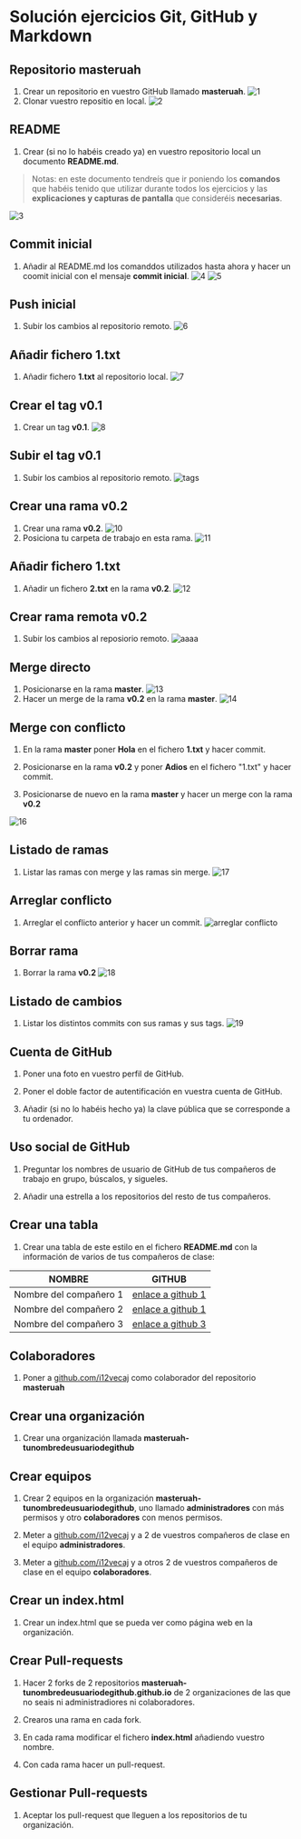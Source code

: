 # Solución ejercicios Git, GitHub y Markdown

## Repositorio masteruah

1. Crear un repositorio en vuestro GitHub llamado **masteruah**.
![1](https://user-images.githubusercontent.com/91134279/158678683-198662ba-0965-49bb-9a24-9fe33de8cedb.png)
1. Clonar vuestro repositio en local.
![2](https://user-images.githubusercontent.com/91134279/158678967-8098f6c1-111d-4d9b-9d91-92af21f8986a.JPG)

## README

1. Crear (si no lo habéis creado ya) en vuestro repositorio local
un documento **README.md**.

> Notas: en este documento tendreís que ir poniendo los **comandos**
> que habéis tenido que utilizar durante todos los ejercicios
> y las **explicaciones y capturas de pantalla** que consideréis **necesarias**.

![3](https://user-images.githubusercontent.com/91134279/158679195-e5ad08b3-7f6b-4d9f-b39a-174f68dd0e84.JPG)

## Commit inicial

1. Añadir al README.md los comanddos utilizados hasta ahora
y hacer un coomit inicial con el mensaje **commit inicial**.
![4](https://user-images.githubusercontent.com/91134279/158679771-18d9d437-63ff-4510-83f1-fbbd1213f5e5.JPG)
![5](https://user-images.githubusercontent.com/91134279/158680742-0ac0c20f-11f1-4147-ad7e-20d9e853896a.JPG)

## Push inicial

1. Subir los cambios al repositorio remoto.
![6](https://user-images.githubusercontent.com/91134279/158680901-59af6701-3a39-4b12-adb2-f52a7b67945c.JPG)
## Añadir fichero 1.txt

1. Añadir fichero **1.txt** al repositorio local.
![7](https://user-images.githubusercontent.com/91134279/158681014-054dad5d-2d2d-42d1-a5a1-0c4496970374.JPG)
## Crear el tag v0.1

1. Crear un tag **v0.1**.
![8](https://user-images.githubusercontent.com/91134279/158681242-dfbf520f-8e21-4662-a700-58b748e34d91.JPG)
## Subir el tag v0.1

1. Subir los cambios al repositorio remoto.
![tags](https://user-images.githubusercontent.com/91134279/158681434-77466439-7779-464a-84e6-43b5c99629be.JPG)
## Crear una rama v0.2

1. Crear una rama **v0.2**.
![10](https://user-images.githubusercontent.com/91134279/158682313-f631bedc-f9ef-463a-aa05-456dffb78514.JPG)
1. Posiciona tu carpeta de trabajo en esta rama.
![11](https://user-images.githubusercontent.com/91134279/158682387-d50c9ed4-34cb-4c3d-9513-b94f4c898d70.JPG)
## Añadir fichero 1.txt

1. Añadir un fichero **2.txt** en la rama **v0.2**.
![12](https://user-images.githubusercontent.com/91134279/158682670-fe2b6b05-e9df-46f7-9e49-44a25481f46b.JPG)
## Crear rama remota v0.2

1. Subir los cambios al reposiorio remoto.
![aaaa](https://user-images.githubusercontent.com/91134279/158683413-569676db-7bc9-45a4-80a6-b01d2069cd7b.JPG)
## Merge directo

1. Posicionarse en la rama **master**.
![13](https://user-images.githubusercontent.com/91134279/158682812-11db84a9-1811-47c5-879b-01fcce38ee41.JPG)
1. Hacer un merge de la rama **v0.2** en la rama **master**.
![14](https://user-images.githubusercontent.com/91134279/158683604-2c1e93d1-b9c8-4a10-b682-67ad844691c0.JPG)
## Merge con conflicto

1. En la rama **master** poner **Hola** en el fichero **1.txt** y hacer commit.

1. Posicionarse en la rama **v0.2** y poner **Adios** en el fichero "1.txt" y hacer commit.

1. Posicionarse de nuevo en la rama **master** y hacer un merge con la rama **v0.2**

![16](https://user-images.githubusercontent.com/91134279/158684488-53d27dfc-0e1c-4c71-ba61-cdcd273506e3.JPG)

## Listado de ramas

1. Listar las ramas con merge y las ramas sin merge.
![17](https://user-images.githubusercontent.com/91134279/158684584-ca38a75d-290e-4778-b26d-d16e948ef03f.JPG)
## Arreglar conflicto

1. Arreglar el conflicto anterior y hacer un commit.
![arreglar conflicto](https://user-images.githubusercontent.com/91134279/158684746-a53ec326-e3eb-40b4-922e-08f236754d20.JPG)
## Borrar rama

1. Borrar la rama **v0.2**
![18](https://user-images.githubusercontent.com/91134279/158685217-998e7096-aa11-4cd6-9f7d-01a8d87a2302.JPG)
## Listado de cambios

1. Listar los distintos commits con sus ramas y sus tags.
![19](https://user-images.githubusercontent.com/91134279/158685348-422c742e-d7d2-4399-90da-528a3a8aaa62.JPG)

## Cuenta de GitHub

1. Poner una foto en vuestro perfil de GitHub.

1. Poner el doble factor de autentificación en vuestra cuenta de GitHub.

1. Añadir (si no lo habéis hecho ya) la clave pública que se corresponde a tu ordenador.

## Uso social de GitHub

1. Preguntar los nombres de usuario de GitHub de tus compañeros de trabajo en grupo, búscalos, y sigueles.

1. Añadir una estrella a los repositorios del resto de tus compañeros.

## Crear una tabla

1. Crear una tabla de este estilo en el fichero **README.md** con la información
de varios de tus compañeros de clase:

|        NOMBRE          |                     GITHUB                        |
|------------------------|---------------------------------------------------|
| Nombre del compañero 1 | [enlace a github 1](http://github.com/i12vecaj) |
| Nombre del compañero 2 | [enlace a github 1](http://github.com/i12vecaj) |
| Nombre del compañero 3 | [enlace a github 3](http://github.com/i12vecaj) |

## Colaboradores

1. Poner a [github.com/i12vecaj](http://github.com/i12vecaj) como colaborador
del repositorio **masteruah**

## Crear una organización

1. Crear una organización llamada **masteruah-tunombredeusuariodegithub**

## Crear equipos

1. Crear 2 equipos en la organización **masteruah-tunombredeusuariodegithub**,
uno llamado **administradores** con más permisos y otro **colaboradores** con menos permisos.

1. Meter a [github.com/i12vecaj](http://github.com/i12vecaj) y a 2 de vuestros
compañeros de clase en el equipo **administradores**.

1. Meter a [github.com/i12vecaj](http://github.com/i12vecaj) y a otros 2 de vuestros
compañeros de clase en el equipo **colaboradores**.

## Crear un index.html

1. Crear un index.html que se pueda ver como página web en la organización.

## Crear Pull-requests

1. Hacer 2 forks de 2 repositorios **masteruah-tunombredeusuariodegithub.github.io**
de 2 organizaciones de las que no seais ni administradiores ni colaboradores.

1. Crearos una rama en cada fork.

1. En cada rama modificar el fichero **index.html** añadiendo vuestro nombre.

1. Con cada rama hacer un pull-request.

## Gestionar Pull-requests

1. Aceptar los pull-request que lleguen a los repositorios de tu organización.
